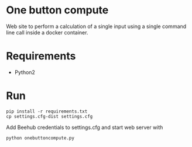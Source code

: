# One button compute

Web site to perform a calculation of a single input using a single command line call inside a docker container.

# Requirements

* Python2

# Run

```
pip install -r requirements.txt
cp settings.cfg-dist settings.cfg
```

Add Beehub credentials to settings.cfg and start web server with

```
python onebuttoncompute.py
```